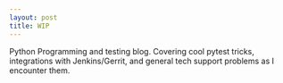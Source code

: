 ```yaml
---
layout: post
title: WIP
---
```


Python Programming and testing blog. Covering cool pytest tricks, integrations with Jenkins/Gerrit, and general tech support problems as I encounter them. 
